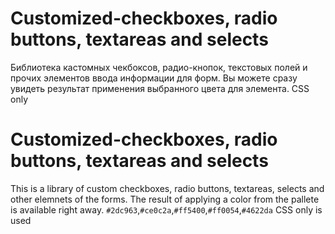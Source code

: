 # Customized-checkboxes, radio buttons, textareas and selects
Библиотека кастомных чекбоксов, радио-кнопок, текстовых полей и прочих элементов ввода информации для форм.
Вы можете сразу увидеть результат применения выбранного цвета для элемента.
CSS only

# Customized-checkboxes, radio buttons, textareas and selects
This is a library of custom checkboxes, radio buttons, textareas, selects and other elemnets of the forms.
The result of applying a color from the pallete is available right away. `#2dc963`,`#ce0c2a`,`#ff5400`,`#ff0054`,`#4622da`
CSS only is used
